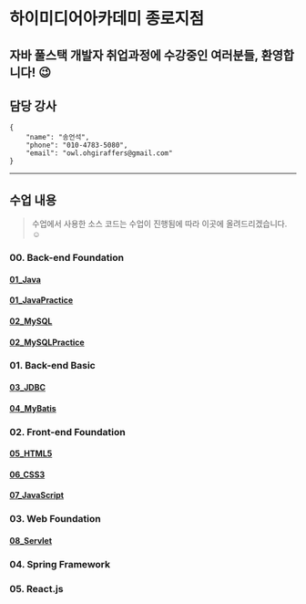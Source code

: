 # 하이미디어아카데미 종로지점
## 자바 풀스택 개발자 취업과정에 수강중인 여러분들, 환영합니다! :wink:
## 담당 강사
```
{
    "name": "송언석",
    "phone": "010-4783-5080",
    "email": "owl.ohgiraffers@gmail.com"
}
```

---
## 수업 내용
> 수업에서 사용한 소스 코드는 수업이 진행됨에 따라 이곳에 올려드리겠습니다. :relaxed:
### 00. Back-end Foundation
#### [01_Java](https://github.com/20241209-himedia-jongro/01_java)
#### [01_JavaPractice](https://github.com/20241209-himedia-jongro/01_java_practice)
#### [02_MySQL](https://github.com/20241209-himedia-jongro/02_mysql)
#### [02_MySQLPractice](https://github.com/20241209-himedia-jongro/02_mysql_practice)

### 01. Back-end Basic
#### [03_JDBC](https://github.com/20241209-himedia-jongro/03_jdbc)
#### [04_MyBatis](https://github.com/20241209-himedia-jongro/04_mybatis)

### 02. Front-end Foundation
#### [05_HTML5](https://github.com/20241209-himedia-jongro/05_html)
#### [06_CSS3](https://github.com/20241209-himedia-jongro/06_css)
#### [07_JavaScript](https://github.com/20241209-himedia-jongro/07_javascript)

### 03. Web Foundation
#### [08_Servlet](https://github.com/20241209-himedia-jongro/08_servlet)

### 04. Spring Framework

### 05. React.js
